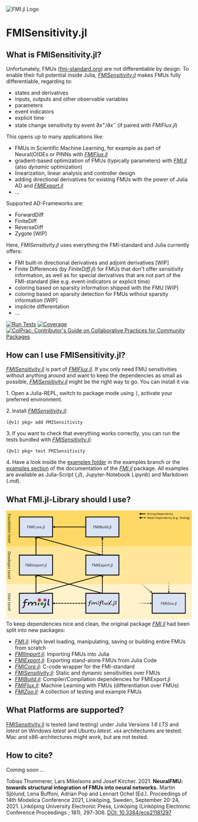 ![FMI.jl Logo](https://github.com/ThummeTo/FMI.jl/blob/main/logo/dark/fmijl_logo_640_320.png?raw=true  "FMI.jl Logo")
# FMISensitivity.jl

## What is FMISensitivity.jl?
Unfortunately, FMUs ([fmi-standard.org](http://fmi-standard.org/)) are not differentiable by design. 
To enable their full potential inside Julia, [*FMISensitivity.jl*](https://github.com/ThummeTo/FMISensitivity.jl) makes FMUs fully differentiable, regarding to:
- states and derivatives
- inputs, outputs and other observable variables
- parameters
- event indicators 
- explicit time
- state change sensitivity by event $\partial x^{+} / \partial x^{-}$ (if paired with *FMIFlux.jl*)

This opens up to many applications like:
- FMUs in Scientific Machine Learning, for example as part of Neural(O)DEs or PINNs with [*FMIFlux.jl*](https://github.com/ThummeTo/FMIFlux.jl)
- gradient-based optimization of FMUs (typically parameters) with [*FMI.jl*](https://github.com/ThummeTo/FMIFlux.jl) (also *dynamic* optimization)
- linearization, linear analysis and controller design
- adding directional derivatives for existing FMUs with the power of Julia AD and [*FMIExport.jl*](https://github.com/ThummeTo/FMIExport.jl)
- ...

Supported AD-Frameworks are:
- ForwardDiff
- FiniteDiff
- ReverseDiff
- Zygote [WIP]

Here, *FMISensitivity.jl* uses everything the FMI-standard and Julia currently offers:
- FMI built-in directional derivatives and adjoint derivatives [WIP]
- Finite Differences (by *FiniteDiff.jl*) for FMUs that don't offer sensitivity information, as well as for special derivatives that are not part of the FMI-standard (like e.g. event-indicators or explicit time)
- coloring based on sparsity information shipped with the FMU [WIP]
- coloring based on sparsity detection for FMUs without sparsity information [WIP]
- implicite differentation
- ...

[![Run Tests](https://github.com/ThummeTo/FMISensitivity.jl/actions/workflows/Test.yml/badge.svg)](https://github.com/ThummeTo/FMISensitivity.jl/actions/workflows/Test.yml)
[![Coverage](https://codecov.io/gh/ThummeTo/FMISensitivity.jl/branch/main/graph/badge.svg)](https://codecov.io/gh/ThummeTo/FMISensitivity.jl)
[![ColPrac: Contributor's Guide on Collaborative Practices for Community Packages](https://img.shields.io/badge/ColPrac-Contributor's%20Guide-blueviolet)](https://github.com/SciML/ColPrac)

## How can I use FMISensitivity.jl?
[*FMISensitivity.jl*](https://github.com/ThummeTo/FMISensitivity.jl) is part of [*FMIFlux.jl*](https://github.com/ThummeTo/FMIFlux.jl). If you only need FMU sensitivities without anything around and want to keep the dependencies as small as possible, [*FMISensitivity.jl*](https://github.com/ThummeTo/FMISensitivity.jl) might be the right way to go. You can install it via:

1\. Open a Julia-REPL, switch to package mode using `]`, activate your preferred environment.

2\. Install [*FMISensitivity.jl*](https://github.com/ThummeTo/FMISensitivity.jl):
```julia-repl
(@v1) pkg> add FMISensitivity
```

3\. If you want to check that everything works correctly, you can run the tests bundled with [*FMISensitivity.jl*](https://github.com/ThummeTo/FMISensitivity.jl):
```julia-repl
(@v1) pkg> test FMISensitivity
```

4\. Have a look inside the [examples folder](https://github.com/ThummeTo/FMI.jl/tree/examples/examples) in the examples branch or the [examples section](https://thummeto.github.io/FMI.jl/dev/examples/overview/) of the documentation of the [*FMI.jl*](https://github.com/ThummeTo/FMI.jl) package. All examples are available as Julia-Script (*.jl*), Jupyter-Notebook (*.ipynb*) and Markdown (*.md*).

## What FMI.jl-Library should I use?
![FMI.jl Family](https://github.com/ThummeTo/FMI.jl/blob/main/docs/src/assets/FMI_JL_family.png?raw=true "FMI.jl Family")
To keep dependencies nice and clean, the original package [*FMI.jl*](https://github.com/ThummeTo/FMI.jl) had been split into new packages:
- [*FMI.jl*](https://github.com/ThummeTo/FMI.jl): High level loading, manipulating, saving or building entire FMUs from scratch
- [*FMIImport.jl*](https://github.com/ThummeTo/FMIImport.jl): Importing FMUs into Julia
- [*FMIExport.jl*](https://github.com/ThummeTo/FMIExport.jl): Exporting stand-alone FMUs from Julia Code
- [*FMICore.jl*](https://github.com/ThummeTo/FMICore.jl): C-code wrapper for the FMI-standard
- [*FMISensitivity.jl*](https://github.com/ThummeTo/FMISensitivity.jl): Static and dynamic sensitivities over FMUs
- [*FMIBuild.jl*](https://github.com/ThummeTo/FMIBuild.jl): Compiler/Compilation dependencies for FMIExport.jl
- [*FMIFlux.jl*](https://github.com/ThummeTo/FMIFlux.jl): Machine Learning with FMUs (differentiation over FMUs)
- [*FMIZoo.jl*](https://github.com/ThummeTo/FMIZoo.jl): A collection of testing and example FMUs

## What Platforms are supported?
[FMISensitivity.jl](https://github.com/ThummeTo/FMISensitivity.jl) is tested (and testing) under Julia Versions *1.6 LTS* and *latest* on Windows *latest* and Ubuntu *latest*. `x64` architectures are tested. Mac and x86-architectures might work, but are not tested.

## How to cite?
Coming soon ...

Tobias Thummerer, Lars Mikelsons and Josef Kircher. 2021. **NeuralFMU: towards structural integration of FMUs into neural networks.** Martin Sjölund, Lena Buffoni, Adrian Pop and Lennart Ochel (Ed.). Proceedings of 14th Modelica Conference 2021, Linköping, Sweden, September 20-24, 2021. Linköping University Electronic Press, Linköping (Linköping Electronic Conference Proceedings ; 181), 297-306. [DOI: 10.3384/ecp21181297](https://doi.org/10.3384/ecp21181297)
